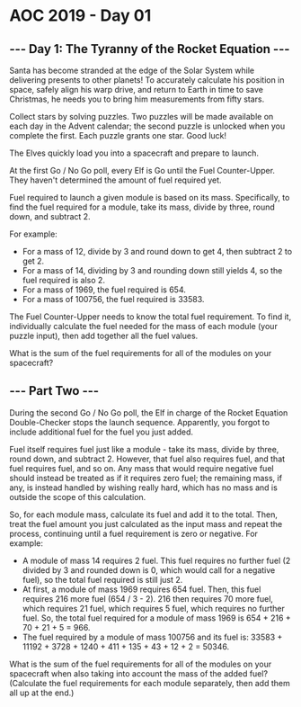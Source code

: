 # AOC 2019 - Day 01

## --- Day 1: The Tyranny of the Rocket Equation ---

Santa has become stranded at the edge of the Solar System while delivering presents to 
other planets! To accurately calculate his position in space, safely align his warp drive, 
and return to Earth in time to save Christmas, he needs you to bring him measurements from 
fifty stars.

Collect stars by solving puzzles. Two puzzles will be made available on each day in the 
Advent calendar; the second puzzle is unlocked when you complete the first. Each puzzle 
grants one star. Good luck!

The Elves quickly load you into a spacecraft and prepare to launch.

At the first Go / No Go poll, every Elf is Go until the Fuel Counter-Upper. They haven't 
determined the amount of fuel required yet.

Fuel required to launch a given module is based on its mass. Specifically, to find the 
fuel required for a module, take its mass, divide by three, round down, and subtract 2.

For example:

- For a mass of 12, divide by 3 and round down to get 4, then subtract 2 to get 2.
- For a mass of 14, dividing by 3 and rounding down still yields 4, so the fuel required is also 2.
- For a mass of 1969, the fuel required is 654.
- For a mass of 100756, the fuel required is 33583.

The Fuel Counter-Upper needs to know the total fuel requirement. To find it, individually 
calculate the fuel needed for the mass of each module (your puzzle input), then add together 
all the fuel values.

What is the sum of the fuel requirements for all of the modules on your spacecraft?

## --- Part Two ---

During the second Go / No Go poll, the Elf in charge of the Rocket Equation Double-Checker 
stops the launch sequence. Apparently, you forgot to include additional fuel for the fuel 
you just added.

Fuel itself requires fuel just like a module - take its mass, divide by three, round down, 
and subtract 2. However, that fuel also requires fuel, and that fuel requires fuel, and so 
on. Any mass that would require negative fuel should instead be treated as if it requires 
zero fuel; the remaining mass, if any, is instead handled by wishing really hard, which has 
no mass and is outside the scope of this calculation.

So, for each module mass, calculate its fuel and add it to the total. Then, treat the fuel 
amount you just calculated as the input mass and repeat the process, continuing until a fuel 
requirement is zero or negative. For example:

- A module of mass 14 requires 2 fuel. This fuel requires no further fuel (2 divided by 3 
and rounded down is 0, which would call for a negative fuel), so the total fuel required 
is still just 2.
- At first, a module of mass 1969 requires 654 fuel. Then, this fuel requires 216 more fuel 
(654 / 3 - 2). 216 then requires 70 more fuel, which requires 21 fuel, which requires 5 
fuel, which requires no further fuel. So, the total fuel required for a module of mass 
1969 is 654 + 216 + 70 + 21 + 5 = 966.
- The fuel required by a module of mass 100756 and its fuel is: 33583 + 11192 + 3728 + 
1240 + 411 + 135 + 43 + 12 + 2 = 50346.

What is the sum of the fuel requirements for all of the modules on your spacecraft 
when also taking into account the mass of the added fuel? (Calculate the fuel requirements 
for each module separately, then add them all up at the end.)

